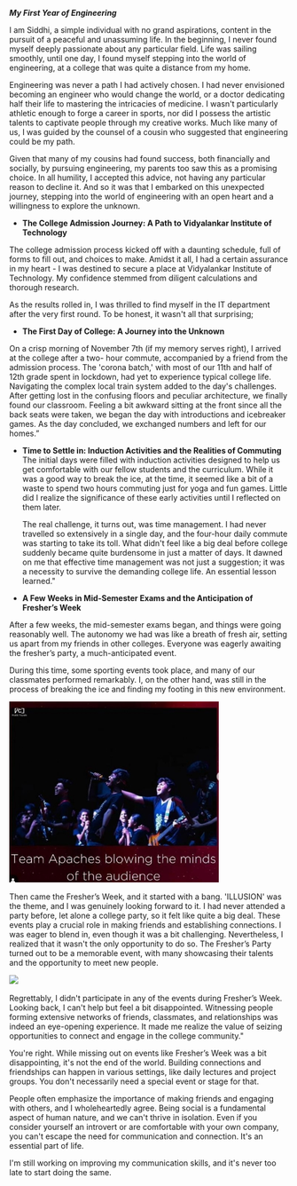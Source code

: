 ﻿---
published: true
layout: post
author: Siddhi Shinde
categories:
  - Life
image: assets/images/cp.jpg
featured: true
---
***My First Year of Engineering*** 

I am Siddhi, a simple individual with no grand aspirations, content in the pursuit of a peaceful and unassuming life. In the beginning, I never found myself deeply passionate about any particular field. Life was sailing smoothly, until one day, I found myself stepping into the world of engineering, at a college that was quite a distance from my home. 

Engineering was never a path I had actively chosen. I had never envisioned becoming an engineer who would change the world, or a doctor dedicating half their life to mastering the intricacies of medicine. I wasn't particularly athletic enough to forge a career in sports, nor did I possess the artistic talents to captivate people through my creative works. Much like many of us, I was guided by the counsel of a cousin who suggested that engineering could be my path. 

Given that many of my cousins had found success, both financially and socially, by pursuing engineering, my parents too saw this as a promising choice. In all humility, I accepted this advice, not having any particular reason to decline it. And so it was that I embarked on this unexpected journey, stepping into the world of engineering with an open heart and a willingness to explore the unknown. 

- **The College Admission Journey: A Path to Vidyalankar Institute of Technology** 

The college admission process kicked off with a daunting schedule, full of forms to fill out, and choices to make. Amidst it all, I had a certain assurance in my heart - I was destined to secure a place at Vidyalankar Institute of Technology. My confidence stemmed from diligent calculations and thorough research. 

As the results rolled in, I was thrilled to find myself in the IT department after the very first round. To be honest, it wasn't all that surprising;  

- **The First Day of College: A Journey into the Unknown** 

On a crisp morning of November 7th (if my memory serves right), I arrived at the college after a two- hour commute, accompanied by a friend from the admission process. The 'corona batch,' with most of our 11th and half of 12th grade spent in lockdown, had yet to experience typical college life. Navigating the complex local train system added to the day's challenges. After getting lost in the confusing floors and peculiar architecture, we finally found our classroom. Feeling a bit awkward sitting at the front since all the back seats were taken, we began the day with introductions and icebreaker games. As the day concluded, we exchanged numbers and left for our homes.” 

- **Time to Settle in: Induction Activities and the Realities of Commuting** The initial days were filled with induction activities designed to help us get comfortable with our fellow students and the curriculum. While it was a good way to break the ice, at the time, it seemed like a bit of a waste to spend two hours commuting just for yoga and fun games. Little did I realize the significance of these early activities until I reflected on them later. 

  The real challenge, it turns out, was time management. I had never travelled so extensively in a single day, and the four-hour daily commute was starting to take its toll. What didn't feel like a big deal before college suddenly became quite burdensome in just a matter of days. It dawned on me that effective time management was not just a suggestion; it was a necessity to survive the demanding college life. An essential lesson learned." 

- **A Few Weeks in Mid-Semester Exams and the Anticipation of Fresher’s Week**

After a few weeks, the mid-semester exams began, and things were going reasonably well. The autonomy we had was like a breath of fresh air, setting us apart from my friends in other colleges. Everyone was eagerly awaiting the fresher’s party, a much-anticipated event.  

During this time, some sporting events took place, and many of our classmates performed remarkably. I, on the other hand, was still in the process of breaking the ice and finding my footing in this new environment. 

![](Aspose.Words.f3b310a3-abdc-4a1e-aff4-41702a10ea26.001.jpeg)

Then came the Fresher’s Week, and it started with a bang. 'ILLUSION' was the theme, and I was genuinely looking forward to it. I had never attended a party before, let alone a college party, so it felt like quite a big deal. These events play a crucial role in making friends and establishing connections. I was eager to blend in, even though it was a bit challenging. Nevertheless, I realized that it wasn't the only opportunity to do so. The Fresher’s Party turned out to be a memorable event, with many showcasing their talents and the opportunity to meet new people. 

![](Aspose.Words.f3b310a3-abdc-4a1e-aff4-41702a10ea26.002.png)

Regrettably, I didn't participate in any of the events during Fresher’s Week. Looking back, I can't help but feel a bit disappointed. Witnessing people forming extensive networks of friends, classmates, and relationships was indeed an eye-opening experience. It made me realize the value of seizing opportunities to connect and engage in the college community." 

You're right. While missing out on events like Fresher’s Week was a bit disappointing, it's not the end of the world. Building connections and friendships can happen in various settings, like daily lectures and project groups. You don't necessarily need a special event or stage for that. 

People often emphasize the importance of making friends and engaging with others, and I wholeheartedly agree. Being social is a fundamental aspect of human nature, and we can't thrive in isolation. Even if you consider yourself an introvert or are comfortable with your own company, you can't escape the need for communication and connection. It's an essential part of life. 

I'm still working on improving my communication skills, and it's never too late to start doing the same.  
